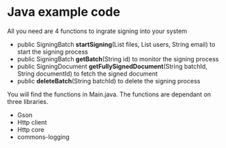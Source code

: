 <h1>Java example code</h1>
<p>All you need are 4 functions to ingrate signing into your system</p>
<ul>
<li>public SigningBatch <b>startSigning</b>(List<SigningDocument> files, List<SigningUser> users, String email) to start the signing process</li>
<li>public SigningBatch <b>getBatch</b>(String id) to monitor the signing process</li>
<li>public SigningDocument <b>getFullySignedDocument</b>(String batchId, String documentId) to fetch the signed document</li>
<li>public <b>deleteBatch</b>(String batchId) to delete the signing process</li>
</ul>

You will find the functions in Main.java. The functions are dependant on three libraries.
<ul>
<li>Gson</li>
<li>Http client</li>
<li>Http core</li>
<li>commons-logging</li>
</ul>
